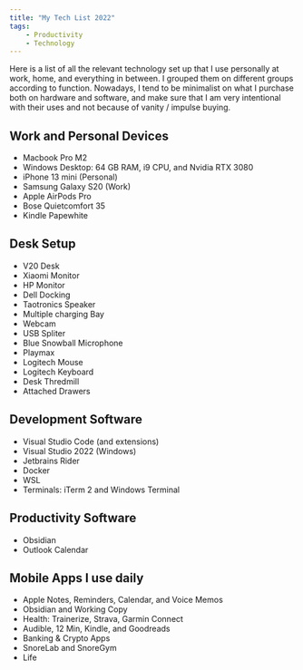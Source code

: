 ```yaml
---
title: "My Tech List 2022"
tags: 
	- Productivity
	- Technology
---
```


Here is a list of all the relevant technology set up that I use personally at work, home, and everything in between. I grouped them on different groups according to function. Nowadays, I tend to be minimalist on what I purchase both on hardware and software, and make sure that I am very intentional with their uses and not because of vanity / impulse buying.

## Work and Personal Devices
- Macbook Pro M2
- Windows Desktop: 64 GB RAM, i9 CPU, and Nvidia RTX 3080
- iPhone 13 mini (Personal)
- Samsung Galaxy S20 (Work)
- Apple AirPods Pro
- Bose Quietcomfort 35
- Kindle Papewhite

## Desk Setup
- V20 Desk
- Xiaomi Monitor
- HP Monitor
- Dell Docking
- Taotronics Speaker
- Multiple charging Bay
- Webcam
- USB Spliter
- Blue Snowball Microphone
- Playmax
- Logitech Mouse
- Logitech Keyboard
- Desk Thredmill
- Attached Drawers

## Development Software
- Visual Studio Code (and extensions)
- Visual Studio 2022 (Windows)
- Jetbrains Rider
- Docker
- WSL
- Terminals: iTerm 2 and Windows Terminal

## Productivity Software
- Obsidian
- Outlook Calendar

## Mobile Apps I use daily
- Apple Notes, Reminders, Calendar, and Voice Memos
- Obsidian and Working Copy
- Health: Trainerize, Strava, Garmin Connect
- Audible, 12 Min, Kindle, and Goodreads
- Banking & Crypto Apps
- SnoreLab and SnoreGym
- Life